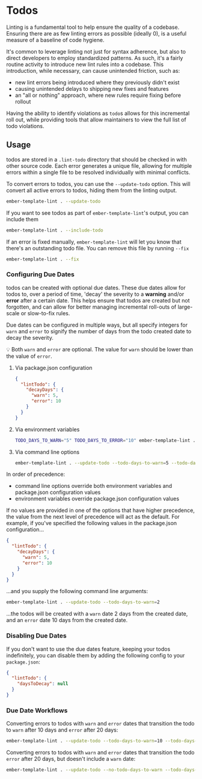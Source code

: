 # Todos

Linting is a fundamental tool to help ensure the quality of a codebase. Ensuring there are as few linting errors as possible (ideally 0), is a useful measure of a baseline of code hygiene.

It's common to leverage linting not just for syntax adherence, but also to direct developers to employ standardized patterns. As such, it's a fairly routine activity to introduce new lint rules into a codebase. This introduction, while necessary, can cause unintended friction, such as:

- new lint errors being introduced where they previously didn't exist
- causing unintended delays to shipping new fixes and features
- an "all or nothing" approach, where new rules require fixing before rollout

Having the ability to identify violations as `todo`s allows for this incremental roll out, while providing tools that allow maintainers to view the full list of todo violations.

## Usage

todos are stored in a `.lint-todo` directory that should be checked in with other source code. Each error generates a unique file, allowing for multiple errors within a single file to be resolved individually with minimal conflicts.

To convert errors to todos, you can use the `--update-todo` option. This will convert all active errors to todos, hiding them from the linting output.

```bash
ember-template-lint . --update-todo
```

If you want to see todos as part of `ember-template-lint`'s output, you can include them

```bash
ember-template-lint . --include-todo
```

If an error is fixed manually, `ember-template-lint` will let you know that there's an outstanding todo file. You can remove this file by running `--fix`

```bash
ember-template-lint . --fix
```

### Configuring Due Dates

todos can be created with optional due dates. These due dates allow for todos to, over a period of time, 'decay' the severity to a **warning** and/or **error** after a certain date. This helps ensure that todos are created but not forgotten, and can allow for better managing incremental roll-outs of large-scale or slow-to-fix rules.

Due dates can be configured in multiple ways, but all specify integers for `warn` and `error` to signify the number of days from the todo created date to decay the severity.

:bulb: Both `warn` and `error` are optional. The value for `warn` should be lower than the value of `error`.

1. Via package.json configuration

   ```json
   {
     "lintTodo": {
       "decayDays": {
         "warn": 5,
         "error": 10
       }
     }
   }
   ```

1. Via environment variables

   ```bash
   TODO_DAYS_TO_WARN="5" TODO_DAYS_TO_ERROR="10" ember-template-lint . --update-todo
   ```

1. Via command line options

   ```bash
   ember-template-lint . --update-todo --todo-days-to-warn=5 --todo-days-to-error=10
   ```

In order of precedence:

- command line options override both environment variables and package.json configuration values
- environment variables override package.json configuration values

If no values are provided in one of the options that have higher precedence, the value from the next level of precedence will act as the default. For example, if you've specified the following values in the package.json configuration...

```json
{
  "lintTodo": {
    "decayDays": {
      "warn": 5,
      "error": 10
    }
  }
}
```

...and you supply the following command line arguments:

```bash
ember-template-lint . --update-todo --todo-days-to-warn=2
```

...the todos will be created with a `warn` date 2 days from the created date, and an `error` date 10 days from the created date.

### Disabling Due Dates

If you don't want to use the due dates feature, keeping your todos indefinitely, you can disable them by adding the following config to your `package.json`:

```json
{
  "lintTodo": {
    "daysToDecay": null
  }
}
```

### Due Date Workflows

Converting errors to todos with `warn` and `error` dates that transition the todo to `warn` after 10 days and `error` after 20 days:

```bash
ember-template-lint . --update-todo --todo-days-to-warn=10 --todo-days-to-error=20
```

Converting errors to todos with `warn` and `error` dates that transition the todo `error` after 20 days, but doesn't include a `warn` date:

```bash
ember-template-lint . --update-todo --no-todo-days-to-warn --todo-days-to-error=20
```
